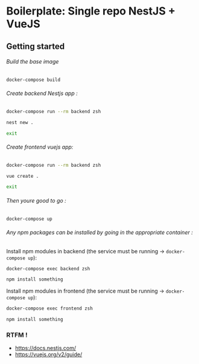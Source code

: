 # Boilerplate: Single repo NestJS + VueJS

## Getting started

###### Build the base image
```bash
docker-compose build
```
###### Create backend Nestjs app :
```bash
docker-compose run --rm backend zsh
```
```bash
nest new .
```
```bash
exit
```
###### Create frontend vuejs app:

```bash
docker-compose run --rm backend zsh
```
```bash
vue create .
```
```bash
exit
```
###### Then youre good to go :
```bash
docker-compose up
```
###### Any npm packages can be installed by going in the appropriate container :
Install npm modules in backend (the service must be running -> `docker-compose up`):
```bash
docker-compose exec backend zsh
```
```bash
npm install something
```
Install npm modules in frontend (the service must be running -> `docker-compose up`):
```bash
docker-compose exec frontend zsh
```
```bash
npm install something
```
### RTFM !
- https://docs.nestjs.com/
- https://vuejs.org/v2/guide/
